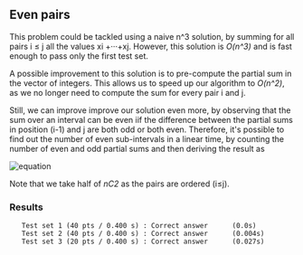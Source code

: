 ## Even pairs
This problem could be tackled using a naive n^3 solution, by summing for all pairs i ≤ j all the values xi +···+xj. However, this solution is *O(n^3)* and is fast enough to pass only the first test set.

A possible improvement to this solution is to pre-compute the partial sum in the vector of integers. This allows us to speed up our algorithm to *O(n^2)*, as we no longer need to compute the sum for every pair i and j. 

Still, we can improve improve our solution even more, by observing that the sum over an interval can be even iif the difference between the partial sums in position (i-1) and j are both odd or both even. Therefore, it's possible to find out the number of even sub-intervals in a linear time, by counting the number of even and odd partial sums and then deriving the result as

![equation](<img src="https://latex.codecogs.com/svg.image?even&space;&plus;&space;\frac{1}{2}\binom{even}{2}&space;&plus;&space;\frac{1}{2}\binom{odd}{2}" title="even + \frac{1}{2}\binom{even}{2} + \frac{1}{2}\binom{odd}{2}" />)

Note that we take half of *nC2* as the pairs are ordered (i≤j).

### Results 
```
   Test set 1 (40 pts / 0.400 s) : Correct answer      (0.0s)
   Test set 2 (40 pts / 0.400 s) : Correct answer      (0.004s)
   Test set 3 (20 pts / 0.400 s) : Correct answer      (0.027s)
```
